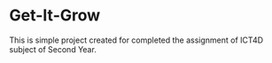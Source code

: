 # Get-It-Grow
This is simple project created for completed the assignment of ICT4D subject of Second Year.
